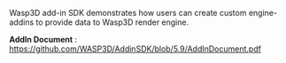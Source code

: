 Wasp3D add-in SDK demonstrates how users can create custom engine-addins to provide data to Wasp3D render engine.

**AddIn Document** : https://github.com/WASP3D/AddinSDK/blob/5.9/AddInDocument.pdf


